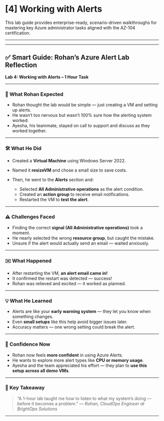 # [4] Working with Alerts

This lab guide provides enterprise-ready, scenario-driven walkthroughs for mastering key Azure administrator tasks aligned with the AZ-104 certification.

---

---

## ✅ Smart Guide: Rohan’s Azure Alert Lab Reflection

**Lab 4: Working with Alerts – 1 Hour Task**

---

### 🧠 What Rohan Expected

* Rohan thought the lab would be simple — just creating a VM and setting up alerts.
* He wasn’t too nervous but wasn’t 100% sure how the alerting system worked.
* Ayesha, his teammate, stayed on call to support and discuss as they worked together.

---

### 🛠️ What He Did

* Created a **Virtual Machine** using Windows Server 2022.
* Named it **resizeVM** and chose a small size to save costs.
* Then, he went to the **Alerts** section and:

  * Selected **All Administrative operations** as the alert condition.
  * Created an **action group** to receive email notifications.
  * Restarted the VM to **test the alert**.

---

### ⚠️ Challenges Faced

* Finding the correct **signal (All Administrative operations)** took a moment.
* He nearly selected the wrong **resource group**, but caught the mistake.
* Unsure if the alert would actually send an email — waited anxiously.

---

### ✉️ What Happened

* After restarting the VM, **an alert email came in!**
* It confirmed the restart was detected — success!
* Rohan was relieved and excited — it worked as planned.

---

### 💡 What He Learned

* Alerts are like your **early warning system** — they let you know when something changes.
* Even **small setups** like this help avoid bigger issues later.
* Accuracy matters — one wrong setting could break the alert.

---

### 🚀 Confidence Now

* Rohan now feels **more confident** in using Azure Alerts.
* He wants to explore more alert types like **CPU or memory usage**.
* Ayesha and the team appreciated his effort — they plan to **use this setup across all demo VMs**.

---

### 🌱 Key Takeaway

> “A 1-hour lab taught me how to listen to what my system’s doing — before it becomes a problem.”
> — *Rohan, CloudOps Engineer at BrightOps Solutions*

---

